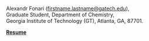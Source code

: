 Alexandr Fonari (firstname.lastname@gatech.edu),  
Graduate Student, Department of Chemistry,  
Georgia Institute of Technology (GT), Atlanta, GA, 87701.

[**Resume**](Main/blob/master/Resume.md)
